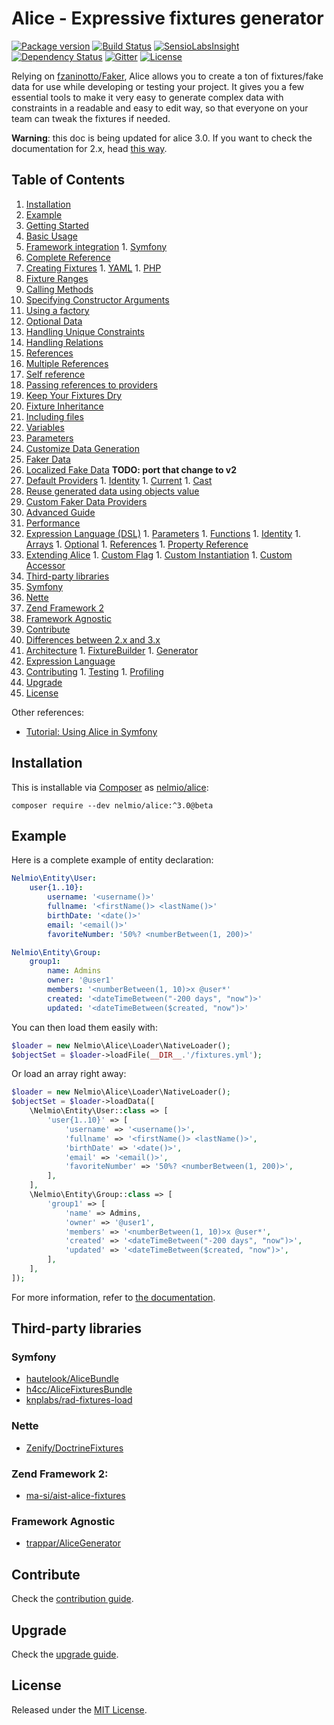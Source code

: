 Alice - Expressive fixtures generator
=====================================

[![Package version](http://img.shields.io/packagist/vpre/nelmio/alice.svg?style=flat-square)](https://packagist.org/packages/nelmio/alice)
[![Build Status](https://img.shields.io/travis/nelmio/alice.svg?branch=master&style=flat-square)](https://travis-ci.org/nelmio/alice?branch=master)
[![SensioLabsInsight](https://img.shields.io/sensiolabs/i/25fb7890-61cd-4b1b-96b8-33b4db7ec212.svg?style=flat-square)](https://insight.sensiolabs.com/projects/25fb7890-61cd-4b1b-96b8-33b4db7ec212)
[![Dependency Status](https://www.versioneye.com/user/projects/5813cac941d4bc00128b57b3/badge.svg?style=flat)](https://www.versioneye.com/user/projects/5813cac941d4bc00128b57b3)
[![Gitter](https://img.shields.io/gitter/room/nelmio/alice.svg?style=flat)](https://gitter.im/hautelook/AliceBundle?utm_source=badge&utm_medium=badge&utm_campaign=pr-badge)
[![License](https://img.shields.io/badge/license-MIT-red.svg?style=flat-square)](LICENSE)


Relying on [fzaninotto/Faker](https://github.com/fzaninotto/Faker), Alice
allows you to create a ton of fixtures/fake data for use while developing
or testing your project. It gives you a few essential tools to make it
very easy to generate complex data with constraints in a readable and easy
to edit way, so that everyone on your team can tweak the fixtures if needed.

**Warning**: this doc is being updated for alice 3.0. If you want to check the
documentation for 2.x, head [this way](https://github.com/nelmio/alice/tree/2.x).

## Table of Contents

1. [Installation](#installation)
1. [Example](#example)
1. [Getting Started](doc/getting-started.md)
  1. [Basic Usage](doc/getting-started.md#basic-usage)
  1. [Framework integration](doc/getting-started.md#framework-integration)
    1. [Symfony](doc/getting-started.md#symfony)
1. [Complete Reference](doc/complete-reference.md)
  1. [Creating Fixtures](doc/complete-reference.md#creating-fixtures)
    1. [YAML](doc/complete-reference.md#yaml)
    1. [PHP](doc/complete-reference.md#php)
  1. [Fixture Ranges](doc/complete-reference.md#fixture-ranges)
  1. [Calling Methods](doc/complete-reference.md#calling-methods)
  1. [Specifying Constructor Arguments](doc/complete-reference.md#specifying-constructor-arguments)
  1. [Using a factory](doc/complete-reference.md#using-a-factory)
  1. [Optional Data](doc/complete-reference.md#optional-data)
  1. [Handling Unique Constraints](doc/complete-reference.md#handling-unique-constraints)
1. [Handling Relations](doc/relations-handling.md)
  1. [References](doc/relations-handling.md#references)
  1. [Multiple References](doc/relations-handling.md#multiple-references)
  1. [Self reference](doc/relations-handling.md#self-reference)
  1. [Passing references to providers](doc/relations-handling.md#passing-references-to-providers)
1. [Keep Your Fixtures Dry](doc/fixtures-refactoring.md)
  1. [Fixture Inheritance](doc/fixtures-refactoring.md#fixture-inheritance)
  1. [Including files](doc/fixtures-refactoring.md#including-files)
  1. [Variables](doc/fixtures-refactoring.md#variables)
  1. [Parameters](doc/fixtures-refactoring.md#parameters)
1. [Customize Data Generation](doc/customizing-data-generation.md)
  1. [Faker Data](doc/customizing-data-generation.md#faker-data)
  1. [Localized Fake Data](doc/customizing-data-generation.md#localized-fake-data) **TODO: port that change to v2**
  1. [Default Providers](doc/customizing-data-generation.md#default-providers)
    1. [Identity](doc/customizing-data-generation.md#identity)
    1. [Current](doc/customizing-data-generation.md#current)
    1. [Cast](doc/customizing-data-generation.md#cast)
  1. [Reuse generated data using objects value](doc/customizing-data-generation.md#reuse-generated-data-using-objects-value)
  1. [Custom Faker Data Providers](doc/customizing-data-generation.md#custom-faker-data-providers)
1. [Advanced Guide](doc/advanced-guide.md#advanced-guide)
  1. [Performance](doc/advanced-guide.md#performance)
  1. [Expression Language (DSL)](doc/advanced-guide.md#expression-language-dsl)
    1. [Parameters](doc/advanced-guide.md#parameters)
    1. [Functions](doc/advanced-guide.md#functions)
    1. [Identity](doc/advanced-guide.md#identity)
    1. [Arrays](doc/advanced-guide.md#arrays)
    1. [Optional](doc/advanced-guide.md#optional)
    1. [References](doc/advanced-guide.md#references)
    1. [Property Reference](doc/advanced-guide.md#property-reference)
  1. [Extending Alice](doc/advanced-guide.md#extending-alice)
    1. [Custom Flag](doc/advanced-guide.md#custom-flag)
    1. [Custom Instantiation](doc/advanced-guide.md#custom-instantiator)
    1. [Custom Accessor](doc/advanced-guide.md#custom-accessor)
1. [Third-party libraries](#third-party-libraries)
  1. [Symfony](#symfony)
  1. [Nette](#nette)
  1. [Zend Framework 2](#zend-framework-2)
  1. [Framework Agnostic](#framework-agnostic)
1. [Contribute](CONTRIBUTING.md#contribute)
  1. [Differences between 2.x and 3.x](CONTRIBUTING.md#differences-between-2x-and-3x)
  1. [Architecture](CONTRIBUTING.md#architecture)
    1. [FixtureBuilder](CONTRIBUTING.md#fixturebuilder)
    1. [Generator](CONTRIBUTING.md#generator)
  1. [Expression Language](CONTRIBUTING.md#expression-language)
  1. [Contributing](CONTRIBUTING.md#contributing)
    1. [Testing](CONTRIBUTING.md#testing)
    1. [Profiling](CONTRIBUTING.md#profiling)
1. [Upgrade](#upgrade)
1. [License](#license)

Other references:
  - [Tutorial: Using Alice in Symfony](https://knpuniversity.com/screencast/symfony-doctrine/fixtures-alice)

## Installation

This is installable via [Composer](https://getcomposer.org/) as
[nelmio/alice](https://packagist.org/packages/nelmio/alice):

    composer require --dev nelmio/alice:^3.0@beta


## Example

Here is a complete example of entity declaration:

```yaml
Nelmio\Entity\User:
    user{1..10}:
        username: '<username()>'
        fullname: '<firstName()> <lastName()>'
        birthDate: '<date()>'
        email: '<email()>'
        favoriteNumber: '50%? <numberBetween(1, 200)>'

Nelmio\Entity\Group:
    group1:
        name: Admins
        owner: '@user1'
        members: '<numberBetween(1, 10)>x @user*'
        created: '<dateTimeBetween("-200 days", "now")>'
        updated: '<dateTimeBetween($created, "now")>'
```

You can then load them easily with:

```php
$loader = new Nelmio\Alice\Loader\NativeLoader();
$objectSet = $loader->loadFile(__DIR__.'/fixtures.yml');
```

Or load an array right away:

```php
$loader = new Nelmio\Alice\Loader\NativeLoader();
$objectSet = $loader->loadData([
    \Nelmio\Entity\User::class => [
        'user{1..10}' => [
            'username' => '<username()>',
            'fullname' => '<firstName()> <lastName()>',
            'birthDate' => '<date()>',
            'email' => '<email()>',
            'favoriteNumber' => '50%? <numberBetween(1, 200)>',
        ],
    ],
    \Nelmio\Entity\Group::class => [
        'group1' => [
            'name' => Admins,
            'owner' => '@user1',
            'members' => '<numberBetween(1, 10)>x @user*',
            'created' => '<dateTimeBetween("-200 days", "now")>',
            'updated' => '<dateTimeBetween($created, "now")>',
        ],
    ],
]);
```

For more information, refer to [the documentation](#table-of-contents).


## Third-party libraries

### Symfony

- [hautelook/AliceBundle](https://github.com/hautelook/AliceBundle)
- [h4cc/AliceFixturesBundle](https://github.com/h4cc/AliceFixturesBundle)
- [knplabs/rad-fixtures-load](https://github.com/KnpLabs/rad-fixtures-load)


###  Nette

-  [Zenify/DoctrineFixtures](https://github.com/Zenify/DoctrineFixtures)

### Zend Framework 2:

- [ma-si/aist-alice-fixtures](https://github.com/ma-si/aist-alice-fixtures)

### Framework Agnostic

- [trappar/AliceGenerator](https://github.com/trappar/AliceGenerator)


## Contribute

Check the [contribution guide](CONTRIBUTING.md).


## Upgrade

Check the [upgrade guide](UPGRADE.md).


## License

Released under the [MIT License](LICENSE).
